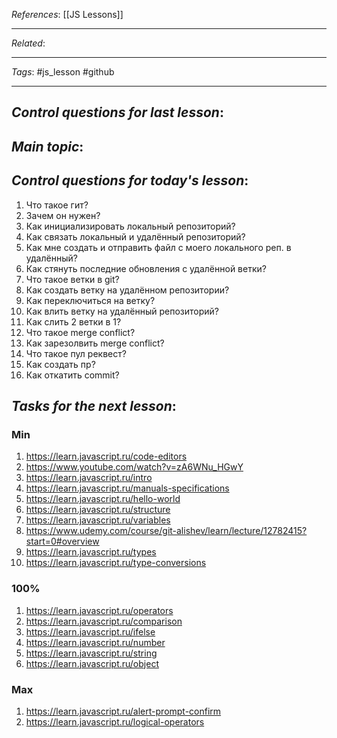 *References*: [[JS Lessons]]

---
*Related*:  



---
*Tags*: #js_lesson  #github

---

## *Control questions for last lesson*: 

## *Main topic*: 

## *Control questions for today's lesson*:


1. Что такое гит?
2. Зачем он нужен?
3. Как инициализировать локальный репозиторий? 
4. Как связать локальный и удалённый репозиторий? 
5. Как мне создать и отправить файл с моего локального реп. в удалённый?
6. Как стянуть последние обновления с удалённой ветки?
7. Что такое ветки в git?
8. Как создать ветку на удалённом репозитории?
9. Как переключиться на ветку?
10. Как влить ветку на удалённый репозиторий? 
11. Как слить 2 ветки в 1?
12. Что такое merge conflict?
13. Как зарезолвить merge conflict?
14. Что такое пул реквест?
15. Как создать пр?
16. Как откатить commit?

## *Tasks for the next lesson*: 

### Min

1. https://learn.javascript.ru/code-editors
2. https://www.youtube.com/watch?v=zA6WNu_HGwY
3. https://learn.javascript.ru/intro
3. https://learn.javascript.ru/manuals-specifications
4. https://learn.javascript.ru/hello-world 
5. https://learn.javascript.ru/structure 
6. https://learn.javascript.ru/variables
7. https://www.udemy.com/course/git-alishev/learn/lecture/12782415?start=0#overview
8. https://learn.javascript.ru/types
9. https://learn.javascript.ru/type-conversions

### 100%

1. https://learn.javascript.ru/operators
2. https://learn.javascript.ru/comparison
3. https://learn.javascript.ru/ifelse
4. https://learn.javascript.ru/number
5. https://learn.javascript.ru/string
6. https://learn.javascript.ru/object

### Max

1. https://learn.javascript.ru/alert-prompt-confirm
2. https://learn.javascript.ru/logical-operators






